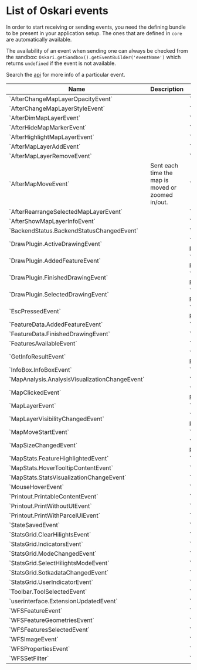 # List of Oskari events

In order to start receiving or sending events, you need the defining bundle to be present in your application setup. The ones that are defined in `core` are automatically available.

The availability of an event when sending one can always be checked from the sandbox: `Oskari.getSandbox().getEventBuilder('eventName')` which returns `undefined` if the event is not available.

Search the [api](/api/latest/) for more info of a particular event.

<table class="table table-hover oskari-sortable">
    <thead>
        <tr>
            <th class="oskari-sortable-th" data-sort="string-ins">Name</th>
            <th>Description</th>
            <th class="oskari-sortable-th" data-sort="string-ins">Defining bundle</th>
        </tr>
    </thead>
    <tbody>
        <tr>
            <td>`AfterChangeMapLayerOpacityEvent`</td>
            <td></td>
            <td>`core`</td>
        </tr>
        <tr>
            <td>`AfterChangeMapLayerStyleEvent`</td>
            <td></td>
            <td>`core`</td>
        </tr>
        <tr>
            <td>`AfterDimMapLayerEvent`</td>
            <td></td>
            <td>`core`</td>
        </tr>
        <tr>
            <td>`AfterHideMapMarkerEvent`</td>
            <td></td>
            <td>`core`</td>
        </tr>
        <tr>
            <td>`AfterHighlightMapLayerEvent`</td>
            <td></td>
            <td>`core`</td>
        </tr>
        <tr>
            <td>`AfterMapLayerAddEvent`</td>
            <td></td>
            <td>`core`</td>
        </tr>
        <tr>
            <td>`AfterMapLayerRemoveEvent`</td>
            <td></td>
            <td>`core`</td>
        </tr>
        <tr>
            <td>`AfterMapMoveEvent`</td>
            <td>Sent each time the map is moved or zoomed in/out.</td>
            <td>`core`</td>
        </tr>
        <tr>
            <td>`AfterRearrangeSelectedMapLayerEvent`</td>
            <td></td>
            <td>`core`</td>
        </tr>
        <tr>
            <td>`AfterShowMapLayerInfoEvent`</td>
            <td></td>
            <td>`core`</td>
        </tr>
        <tr>
            <td>`BackendStatus.BackendStatusChangedEvent`</td>
            <td></td>
            <td>`framework/backendstatus`</td>
        </tr>
        <tr>
            <td>`DrawPlugin.ActiveDrawingEvent`</td>
            <td></td>
            <td>`framework/mapmodule-plugin/drawplugin`</td>
        </tr>
        <tr>
            <td>`DrawPlugin.AddedFeatureEvent`</td>
            <td></td>
            <td>`framework/mapmodule-plugin/drawplugin`</td>
        </tr>
        <tr>
            <td>`DrawPlugin.FinishedDrawingEvent`</td>
            <td></td>
            <td>`framework/mapmodule-plugin/drawplugin`</td>
        </tr>
        <tr>
            <td>`DrawPlugin.SelectedDrawingEvent`</td>
            <td></td>
            <td>`framework/mapmodule-plugin/drawplugin`</td>
        </tr>
        <tr>
            <td>`EscPressedEvent`</td>
            <td></td>
            <td>`framework/mapmodule-plugin`</td>
        </tr>
        <tr>
            <td>`FeatureData.AddedFeatureEvent`</td>
            <td></td>
            <td>`framework/featuredata2`</td>
        </tr>
        <tr>
            <td>`FeatureData.FinishedDrawingEvent`</td>
            <td></td>
            <td>`framework/featuredata2`</td>
        </tr>
        <tr>
            <td>`FeaturesAvailableEvent`</td>
            <td></td>
            <td>`core`</td>
        </tr>
        <tr>
            <td>`GetInfoResultEvent`</td>
            <td></td>
            <td>`framework/mapmodule-plugin`</td>
        </tr>
        <tr>
            <td>`InfoBox.InfoBoxEvent`</td>
            <td></td>
            <td>`framework/infobox`</td>
        </tr>
        <tr>
            <td>`MapAnalysis.AnalysisVisualizationChangeEvent`</td>
            <td></td>
            <td>`analysis/analyse`</td>
        </tr>
        <tr>
            <td>`MapClickedEvent`</td>
            <td></td>
            <td>`framework/mapmodule-plugin`</td>
        </tr>
        <tr>
            <td>`MapLayerEvent`</td>
            <td></td>
            <td>`core`</td>
        </tr>
        <tr>
            <td>`MapLayerVisibilityChangedEvent`</td>
            <td></td>
            <td>`framework/mapmodule-plugin`</td>
        </tr>
        <tr>
            <td>`MapMoveStartEvent`</td>
            <td></td>
            <td>`core`</td>
        </tr>
        <tr>
            <td>`MapSizeChangedEvent`</td>
            <td></td>
            <td>`framework/mapmodule-plugin`</td>
        </tr>
        <tr>
            <td>`MapStats.FeatureHighlightedEvent`</td>
            <td></td>
            <td>`framework/mapstats`</td>
        </tr>
        <tr>
            <td>`MapStats.HoverTooltipContentEvent`</td>
            <td></td>
            <td>`framework/mapstats`</td>
        </tr>
        <tr>
            <td>`MapStats.StatsVisualizationChangeEvent`</td>
            <td></td>
            <td>`framework/mapstats`</td>
        </tr>
        <tr>
            <td>`MouseHoverEvent`</td>
            <td></td>
            <td>`core`</td>
        </tr>
        <tr>
            <td>`Printout.PrintableContentEvent`</td>
            <td></td>
            <td>`framework/printout`</td>
        </tr>
        <tr>
            <td>`Printout.PrintWithoutUIEvent`</td>
            <td></td>
            <td>`framework/printout`</td>
        </tr>
        <tr>
            <td>`Printout.PrintWithParcelUIEvent`</td>
            <td></td>
            <td>`framework/printout`</td>
        </tr>
        <tr>
            <td>`StateSavedEvent`</td>
            <td></td>
            <td>`framework/statehandler`</td>
        </tr>
        <tr>
            <td>`StatsGrid.ClearHilightsEvent`</td>
            <td></td>
            <td>`statistics/statsgrid`</td>
        </tr>
        <tr>
            <td>`StatsGrid.IndicatorsEvent`</td>
            <td></td>
            <td>`statistics/statsgrid`</td>
        </tr>
        <tr>
            <td>`StatsGrid.ModeChangedEvent`</td>
            <td></td>
            <td>`statistics/statsgrid`</td>
        </tr>
        <tr>
            <td>`StatsGrid.SelectHilightsModeEvent`</td>
            <td></td>
            <td>`statistics/statsgrid`</td>
        </tr>
        <tr>
            <td>`StatsGrid.SotkadataChangedEvent`</td>
            <td></td>
            <td>`statistics/statsgrid`</td>
        </tr>
        <tr>
            <td>`StatsGrid.UserIndicatorEvent`</td>
            <td></td>
            <td>`statistics/statsgrid`</td>
        </tr>
        <tr>
            <td>`Toolbar.ToolSelectedEvent`</td>
            <td></td>
            <td>`framework/toolbar`</td>
        </tr>
        <tr>
            <td>`userinterface.ExtensionUpdatedEvent`</td>
            <td></td>
            <td>`framework/divmanazer`</td>
        </tr>
        <tr>
            <td>`WFSFeatureEvent`</td>
            <td></td>
            <td>`framework/mapwfs2`</td>
        </tr>
        <tr>
            <td>`WFSFeatureGeometriesEvent`</td>
            <td></td>
            <td>`framework/mapwfs2`</td>
        </tr>
        <tr>
            <td>`WFSFeaturesSelectedEvent`</td>
            <td></td>
            <td>`framework/mapwfs2`</td>
        </tr>
        <tr>
            <td>`WFSImageEvent`</td>
            <td></td>
            <td>`framework/mapwfs2`</td>
        </tr>
        <tr>
            <td>`WFSPropertiesEvent`</td>
            <td></td>
            <td>`framework/mapwfs2`</td>
        </tr>
        <tr>
            <td>`WFSSetFilter`</td>
            <td></td>
            <td>`framework/featuredata2`</td>
        </tr>
    </tbody>
</table>
